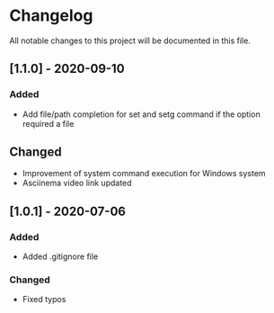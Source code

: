 # Changelog

All notable changes to this project will be documented in this file.

## [1.1.0] - 2020-09-10

### Added

- Add file/path completion for set and setg command if the option required a file

## Changed

- Improvement of system command execution for Windows system
- Asciinema video link updated

## [1.0.1] - 2020-07-06

### Added

- Added .gitignore file

### Changed

- Fixed typos